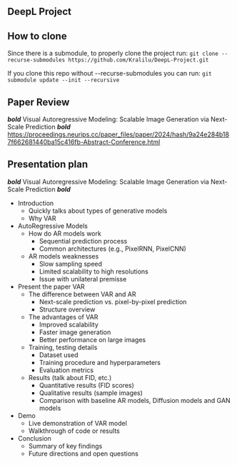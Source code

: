 ## DeepL Project

## How to clone

Since there is a submodule, to properly clone the project run:
`git clone --recurse-submodules https://github.com/Kralilu/DeepL-Project.git`

If you clone this repo without --recurse-submodules you can run:
`git submodule update --init --recursive`

## Paper Review
***bold*** Visual Autoregressive Modeling: Scalable Image Generation via Next-Scale Prediction ***bold***
https://proceedings.neurips.cc/paper_files/paper/2024/hash/9a24e284b187f662681440ba15c416fb-Abstract-Conference.html

## Presentation plan

***bold*** Visual Autoregressive Modeling: Scalable Image Generation via Next-Scale Prediction ***bold***
- Introduction
    - Quickly talks about types of generative models
    - Why VAR
- AutoRegressive Models
    - How do AR models work
        - Sequential prediction process
        - Common architectures (e.g., PixelRNN, PixelCNN)
    - AR models weaknesses
        - Slow sampling speed
        - Limited scalability to high resolutions
        - Issue with unilateral premisse
- Present the paper VAR
    - The difference between VAR and AR
        - Next-scale prediction vs. pixel-by-pixel prediction
        - Structure overview
    - The advantages of VAR
        - Improved scalability
        - Faster image generation
        - Better performance on large images
    - Training, testing details
        - Dataset used
        - Training procedure and hyperparameters
        - Evaluation metrics
    - Results (talk about FID, etc.)
        - Quantitative results (FID scores)
        - Qualitative results (sample images)
        - Comparison with baseline AR models, Diffusion models and GAN models
- Demo
    - Live demonstration of VAR model
    - Walkthrough of code or results
- Conclusion
    - Summary of key findings
    - Future directions and open questions

